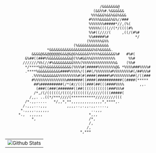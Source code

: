                                                                                           
                                                                                          
                                                                                          
                                               /&&&&&&&@                                  
                                            (&&%%#.%&&&&&&                                
                                           %%%&&&%&&%&&%&&&                               
                                          #%%%%&&&&&%&%//###                              
                                          %%%%%%%#####*//,(%(                             
                                          %%%%%((((//(*/((((#%                            
                                          %%#((////(     ,((/(#%#                         
                                          %%#####%#            */                         
                                         (%%%%%%&%%                                       
                                   (%&&&&&&&&&&&&&&                                       
                       *&&&&&&&&&&&&&&&&&&&&%&%&&&&&.                                     
                &&&&@&&@@@@@@&&&@&@&%&&&&&%%%%%&&&&&&&%#   #%#(                           
             &%##((###%%&&&&&&&&&&@(%%#&&%%&%%%%%%%%%%      %%#                           
            ///////%%(//#%&&&&&&&&&%%%(%%%%%%%%%%%%%%%&    (%%#                           
             */****%&%%&&&&&&&&&&&(%%%%#(#####%%%%%%%%@& *%%%%###%%%%#                    
             .****%&&&&&&&&&&####%%%%%/((##(/%%%%%%%#%%%%%%%%#(/##%%%#                    
                .%%%%&&&&&&&%%%%%%%%%#(#(####(#####%#%%%%%%%%##(/((###                    
                #%%%%%%%%%%%%%%%#######((####(###########((####(*****                     
                 ##%##########(/*(#//((((###(##(((####%%%%       ,,.                      
                  (###((###(#######((##((((((((((((###%%%#                                
                 /*,/(/((((((/((((/(((((((//////((((#####(                                
               /,,. ..((*/***////(***********/////////(((                                 
             /*.,,.....   */,,*,**,,,,,,,,,,,,,,*,****,.                                  
            /.,,,...,,,         ,,,,..,.,,.,,.....,                                       
           *.,,,,.,,,,,,                   ..,,,                                          
          *.,  ,,,,,,                     *,,,                                            
                *,                        /*,                                             
                                          /,                                              
                                         /,                                               
                                      *,***                                               
                                                                                          
                                                                                          
                                                                                          


<table style="width: 100%; text-align: center;">
  <tr>
    <td>
      <img
        src="https://github-readme-stats.vercel.app/api/top-langs/?username=EvertonMutti&theme=dark&hide_border=false&include_all_commits=true&count_private=true&layout=compact"
        alt="Github Stats"
        style="margin: 0 auto; display: block;"
      />
    </td>
  </tr>
</table>
